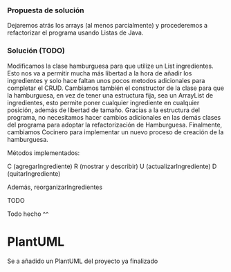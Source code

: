 ### Propuesta de solución

Dejaremos atrás los arrays (al menos parcialmente) y procederemos a refactorizar el programa usando Listas de Java.

### Solución (TODO)

Modificamos la clase hamburguesa para que utilize un List<Ingrediente> ingredientes. Esto nos va a permitir mucha más libertad a la hora de añadir los ingredientes y solo hace faltan unos pocos metodos adicionales para completar el CRUD. Cambiamos también el constructor de la clase para que la hamburguesa, en vez de tener una estructura fija, sea un ArrayList de ingredientes, esto permite poner cualquier ingrediente en cualquier posición, además de libertad de tamaño.
Gracias a la estructura del programa, no necesitamos hacer cambios adicionales en las demás clases del programa para adoptar la refactorización de Hamburguesa.
Finalmente, cambiamos Cocinero para implementar un nuevo proceso de creación de la hamburguesa.

Métodos implementados:

C (agregarIngrediente)
R (mostrar y describir)
U (actualizarIngrediente)
D (quitarIngrediente)

Además, reorganizarIngredientes

TODO

Todo hecho ^^

# PlantUML

Se a añadido un PlantUML del proyecto ya finalizado